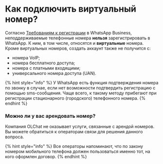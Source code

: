 # Как подключить виртуальный номер?

Согласно [Требованиям к регистрации](https://faq.whatsapp.com/1344487902959714/?helpref=uf_share) в WhatsApp Business, неподдерживаемые телефонные номера **нельзя** зарегистрировать в WhatsApp. К ним, в том числе, относятся и **виртуальные** номера. Кроме виртуальных номеров, создать аккаунт также не получится с:

* номера VoIP;
* номера бесплатного доступа;
* номера с платными входящими;
* универсального номера доступа (UAN).

{% hint style="info" %}
У WhatsApp есть функция подтверждения номера по звонку в случае, если нет возможности подтвердить регистрацию с помощью sms-сообщения. Чаще всего, к такому методу прибегают при регистрации стационарного (городского) телефонного номера.
{% endhint %}

### Можно ли у вас арендовать номер?

Компания OLChat не оказывает услуги, связанные с арендой номеров. Вы можете обратиться к операторам связи для решения данного вопроса.

{% hint style="info" %}
Все операторы напоминают, что по закону номером мобильного телефона должен пользоваться именно тот, на кого оформлен договор.
{% endhint %}
